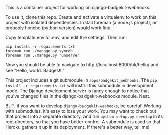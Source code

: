 This is a container project for working on django-badgekit-webhooks.

To use it, clone this repo.  Create and activate a virtualenv to work on this
project with isolated dependencies.  Install foreman (a node.js project), or
probably honcho (python version) would work fine.

Copy template.env to .env, and edit the settings.  Then run:

    pip install -r requirements.txt
    foreman run ./manage.py syncdb
    foreman run ./manage.py runserver

Now you should be able to navigate to http://localhost:8000/bk/hello/ and
see "Hello, world. Badges!!!"

This project includes a git submodule in `apps/badgekit_webhooks`.  The `pip
install -r requirements.txt` will install this submodule in development mode.
The Django development server is fancy enough to notice that you've changed
files in the django-badgekit-webhooks module.  Neat.

BUT, if you want to develop `django-badgekit-webhooks`, be careful!  Working
with submodules, it's easy to lose your work.  You may want to check out that
project into a separate directory, and run `python setup.py develop` in its
root directory, so that you have better control.  A submodule is used so that
Heroku gathers it up in its deployment.  If there's a better way, tell me!
